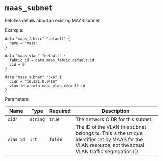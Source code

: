 # `maas_subnet`

Fetches details about an existing MAAS subnet.

Example:

```hcl
data "maas_fabric" "default" {
  name = "maas"
}

data "maas_vlan" "default" {
  fabric_id = data.maas_fabric.default.id
  vid = 0
}

data "maas_subnet" "pxe" {
  cidr = "10.121.0.0/16"
  vlan_id = data.maas_vlan.default.id
}
```

Parameters:

| Name | Type | Required | Description
| ---- | ---- | -------- | -----------
| `cidr` | `string` | `true` | The network CIDR for this subnet.
| `vlan_id` | `int` | `false` | The ID of the VLAN this subnet belongs to. This is the unique identifier set by MAAS for the VLAN resource, not the actual VLAN traffic segregation ID.
